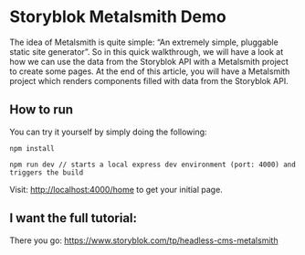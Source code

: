 # Storyblok Metalsmith Demo

The idea of Metalsmith is quite simple: “An extremely simple, pluggable static site generator”. So in this quick walkthrough, we will have a look at how we can use the data from the Storyblok API with a Metalsmith project to create some pages. At the end of this article, you will have a Metalsmith project which renders components filled with data from the Storyblok API.

## How to run

You can try it yourself by simply doing the following:

```
npm install

npm run dev // starts a local express dev environment (port: 4000) and triggers the build
```

Visit: [http://localhost:4000/home](http://localhost:4000/home) to get your initial page.

## I want the full tutorial:

There you go: https://www.storyblok.com/tp/headless-cms-metalsmith